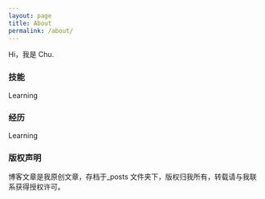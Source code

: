```yaml
---
layout: page
title: About
permalink: /about/
---
```


Hi，我是 Chu.

### 技能

Learning

### 经历

Learning




### 版权声明

博客文章是我原创文章，存档于_posts 文件夹下，版权归我所有，转载请与我联系获得授权许可。

